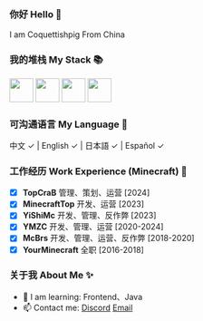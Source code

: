 ### 你好 Hello 👋

I am Coquettishpig From China

### 我的堆栈 My Stack 📚 

<p align="left">
  <img src='https://raw.githubusercontent.com/sammwyy/sammwyy/master/skills/css.png' height='42px'/>
  <img src='https://raw.githubusercontent.com/sammwyy/sammwyy/master/skills/html.png' height='42px'>
  <img src='https://raw.githubusercontent.com/sammwyy/sammwyy/master/skills/java.png' height='42px'>
  <img src='https://raw.githubusercontent.com/sammwyy/sammwyy/master/skills/javascript.jpg' height='42px'>
</p>

### 可沟通语言 My Language 📑

中文 ✓ | English ✓ | 日本語 ✓ | Español ✓

### 工作经历 Work Experience (Minecraft) 🌄

- [x] **TopCraB** 管理、策划、运营 [2024]
- [x] **MinecraftTop** 开发、运营 [2023]
- [x] **YiShiMc** 开发、管理、反作弊 [2023]
- [x] **YMZC** 开发、管理、运营 [2020-2024]
- [x] **McBrs** 开发、管理、运营、反作弊 [2018-2020]
- [x] **YourMinecraft** 全职 [2016-2018]

### 关于我 About Me ✨

- 🌱 I am learning: Frontend、Java
- 📫 Contact me: [Discord](Coquettishpig#5454) [Email](mailto:2609014562@qq.com)
